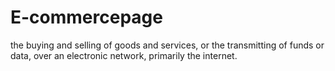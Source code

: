 # E-commercepage
the buying and selling of goods and services, or the transmitting of funds or data, over an electronic network, primarily the internet.
